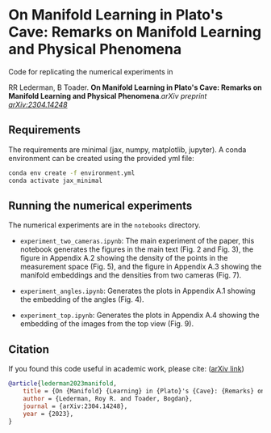 # On Manifold Learning in Plato's Cave: Remarks on Manifold Learning and Physical Phenomena

Code for replicating the numerical experiments in

RR Lederman, B Toader. __On Manifold Learning in Plato's Cave: Remarks on Manifold Learning and Physical Phenomena__._arXiv preprint [arXiv:2304.14248](https://arxiv.org/pdf/2304.14248)_



## Requirements

The requirements are minimal (jax, numpy, matplotlib, jupyter). A conda environment can be created using the provided yml file:

```bash
conda env create -f environment.yml
conda activate jax_minimal
```



## Running the numerical experiments

The numerical experiments are in the ``notebooks`` directory. 

*  ``experiment_two_cameras.ipynb``: The main experiment of the paper, this notebook generates the figures in the main text (Fig. 2 and Fig. 3), the figure in Appendix A.2 showing the density of the points in the measurement space (Fig. 5), and the figure in Appendix A.3 showing the manifold embeddings and the densities from two cameras (Fig. 7). 

* ``experiment_angles.ipynb``: Generates the plots in Appendix A.1 showing the embedding of the angles (Fig. 4).

* ``experiment_top.ipynb``: Generates the plots in Appendix A.4 showing the embedding of the images from the top view (Fig. 9).

  

## Citation

If you found this code useful in academic work, please cite: ([arXiv link](https://arxiv.org/pdf/2304.14248))

```bibtex
@article{lederman2023manifold,
    title = {On {Manifold} {Learning} in {Plato}'s {Cave}: {Remarks} on {Manifold} {Learning} and {Physical} {Phenomena}},
    author = {Lederman, Roy R. and Toader, Bogdan},
    journal = {arXiv:2304.14248},
    year = {2023},
}
```

